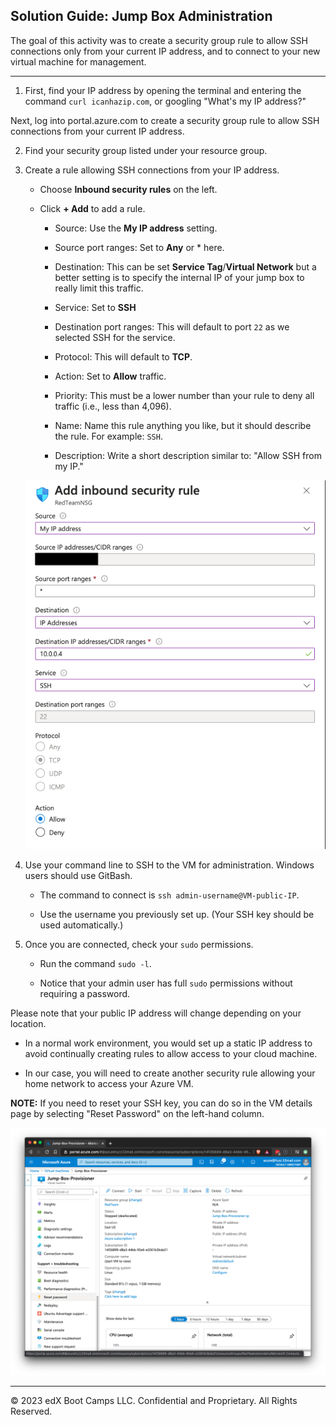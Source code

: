 ## Solution Guide: Jump Box Administration

The goal of this activity was to create a security group rule to allow SSH connections only from your current IP address, and to connect to your new virtual machine for management.

---

1. First, find your IP address by opening the terminal and entering the command `curl icanhazip.com`, or googling "What's my IP address?" 

Next, log into portal.azure.com to create a security group rule to allow SSH connections from your current IP address.

2. Find your security group listed under your resource group.

3. Create a rule allowing SSH connections from your IP address. 

    - Choose **Inbound security rules** on the left.

    - Click **+ Add** to add a rule.

        - Source: Use the **My IP address** setting.

        - Source port ranges: Set to **Any** or * here.

		- Destination: This can be set **Service Tag**/**Virtual Network** but a better setting is to specify the internal IP of your jump box to really limit this traffic.

        - Service: Set to **SSH**

        - Destination port ranges: This will default to port `22` as we selected SSH for the service.

        - Protocol: This will default to **TCP**.

        - Action: Set to **Allow** traffic.

        - Priority: This must be a lower number than your rule to deny all traffic (i.e., less than 4,096). 

        - Name: Name this rule anything you like, but it should describe the rule. For example: `SSH`.

        - Description: Write a short description similar to: "Allow SSH from my IP." 

	![](../../../Images/limit-ip-ssh.png)

4. Use your command line to SSH to the VM for administration. Windows users should use GitBash.

    - The command to connect is `ssh admin-username@VM-public-IP`.

    - Use the username you previously set up. (Your SSH key should be used automatically.)

5. Once you are connected, check your `sudo` permissions.
    
    - Run the command `sudo -l`.

    - Notice that your admin user has full `sudo` permissions without requiring a password.

Please note that your public IP address will change depending on your location. 

-  In a normal work environment, you would set up a static IP address to avoid continually creating rules to allow access to your cloud machine. 

 - In our case, you will need to create another security rule allowing your home network to access your Azure VM. 

**NOTE:** If you need to reset your SSH key, you can do so in the VM details page by selecting "Reset Password" on the left-hand column.

![](../../../Images/SSH-Jump/password-reset.png)

---

© 2023 edX Boot Camps LLC. Confidential and Proprietary. All Rights Reserved. 
